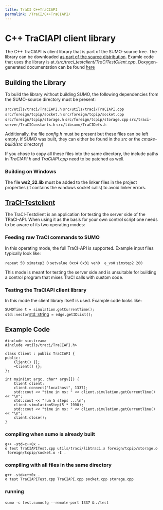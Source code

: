 ```yaml
---
title: TraCI C++TraCIAPI
permalink: /TraCI/C++TraCIAPI/
---
```


C++ TraCIAPI client library
===========================

The C++ TraCIAPI is client library that is part of the SUMO-source tree. The library can be downloaded [as part of the source distribution](http://sumo.dlr.de/daily/sumo-src-svn.zip). Examle code that uses the library is at */src/traci_testclient/TraCITestClient.cpp*. Doxygen-generated documentation can be found [here](http://sumo.dlr.de/daily/doxygen/d8/d1c/class_tra_c_i_a_p_i.html)

Building the Library
--------------------

To build the library without building SUMO, the following dependencies from the SUMO-source directory must be present:

`src/utils/traci/TraCIAPI.h`
`src/utils/traci/TraCIAPI.cpp`
`src/foreign/tcpip/socket.h`
`src/foreign/tcpip/socket.cpp`
`src/foreign/tcpip/storage.h`
`src/foreign/tcpip/storage.cpp`
`src/traci-server/TraCIConstants.h`
`src/libsumo/TraCIDefs.h`

Additionally, the file *config.h* must be present but these files can be left empty. If SUMO was built, they can either be found in the *src* or the *cmake-build/src* directory)

If you chose to copy all these files into the same directory, the include paths in *TraCIAPI.h* and *TraCIAPI.cpp* need to be patched as well.

### Building on Windows

The file **ws2_32.lib** must be added to the linker files in the project properties (it contains the windows socket calls) to avoid linker errors.

[TraCI-Testclient](http://sumo.dlr.de/trac.wsgi/browser/trunk/sumo/src/traci_testclient)
----------------------------------------------------------------------------------------

The TraCI-Testclient is an application for testing the server side of the TRaCI-API. When using it as the basis for your own control script one needs to be aware of its two operating modes:

### Feeding raw TraCI commands to SUMO

In this operating mode, the full TraCI-API is supported. Example input files typically look like:

`repeat 50 simstep2 0`
`setvalue 0xc4 0x31 veh0 `<string>` e_vo0`
`simstep2 200`

This mode is meant for testing the server side and is unsuitable for building a control program that mixes TraCI calls with custom code.

### Testing the TraCIAPI client library

In this mode the client library itself is used. Example code looks like:

`SUMOTime t = simulation.getCurrentTime();`
`std::vector`<std::string>` = edge.getIDList();`

Example Code
------------

    #include <iostream>
    #include <utils/traci/TraCIAPI.h>

    class Client : public TraCIAPI {
    public:
        Client() {};
        ~Client() {};
    };

    int main(int argc, char* argv[]) {
        Client client;
        client.connect("localhost", 1337);
        std::cout << "time in ms: " << client.simulation.getCurrentTime() << "\n";
        std::cout << "run 5 steps ...\n";
        client.simulationStep(5 * 1000);
        std::cout << "time in ms: " << client.simulation.getCurrentTime() << "\n";
        client.close();
    }

### compiling when sumo is already built

`g++ -std=c++0x -o test TraCIAPITest.cpp utils/traci/libtraci.a foreign/tcpip/storage.o foreign/tcpip/socket.o -I .`

### compiling with all files in the same directory

`g++ -std=c++0x -o test TraCIAPITest.cpp TraCIAPI.cpp socket.cpp storage.cpp`

### running

`sumo -c test.sumocfg --remote-port 1337 &`
`./test`